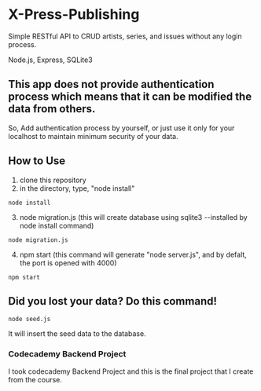 # X-Press-Publishing
Simple RESTful API to CRUD artists, series, and issues without any login process.

Node.js, Express, SQLite3

## This app does not provide authentication process which means that it can be modified the data from others.
So, Add authentication process by yourself, or just use it only for your localhost to maintain minimum security of your data. 

## How to Use
1) clone this repository
2) in the directory, type, "node install"
```
node install
```
3) node migration.js (this will create database using sqlite3 --installed by node install command)
```
node migration.js
```
4) npm start (this command will generate "node server.js", and by defalt, the port is opened with 4000)
```
npm start
```

## Did you lost your data? Do this command!
```
node seed.js
```
It will insert the seed data to the database.

### Codecademy Backend Project
I took codecademy Backend Project and this is the final project that I create from the course.
